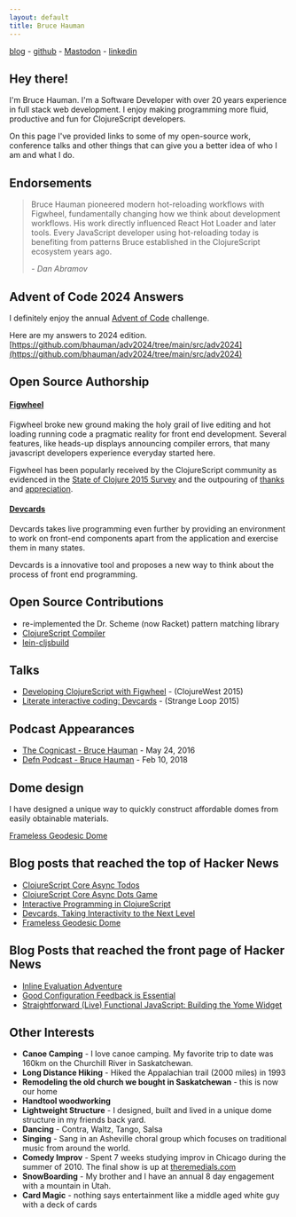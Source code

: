 ```yaml
---
layout: default
title: Bruce Hauman
---
```


[blog](http://rigsomelight.com) - [github](https://github.com/bhauman) - [Mastodon](https://functional.cafe/@bhauman) - [linkedin](https://www.linkedin.com/in/bruce-hauman-bb6958129)

## Hey there!

I'm Bruce Hauman. I'm a Software Developer with over 20 years
experience in full stack web development. I enjoy making programming
more fluid, productive and fun for ClojureScript developers.

On this page I've provided links to some of my open-source work,
conference talks and other things that can give you a better idea of
who I am and what I do.

## Endorsements

> Bruce Hauman pioneered modern hot-reloading workflows with Figwheel,
> fundamentally changing how we think about development workflows. His
> work directly influenced React Hot Loader and later tools. Every
> JavaScript developer using hot-reloading today is benefiting from
> patterns Bruce established in the ClojureScript ecosystem years ago. 
> 
> _- Dan Abramov_


## Advent of Code 2024 Answers

I definitely enjoy the annual [Advent of Code](https://adventofcode.com/) challenge.

Here are my answers to 2024 edition. [https://github.com/bhauman/adv2024/tree/main/src/adv2024](https://github.com/bhauman/adv2024/tree/main/src/adv2024)


## Open Source Authorship

#### [Figwheel](https://github.com/bhauman/figwheel-main)

Figwheel broke new ground making the holy grail of live editing and
hot loading running code a pragmatic reality for front end
development. Several features, like heads-up displays announcing
compiler errors, that many javascript developers experience everyday
started here.

Figwheel has been popularly received by the ClojureScript community as evidenced in the [State of Clojure 2015 Survey](http://blog.cognitect.com/blog/2016/1/28/state-of-clojure-2015-survey-results) and the outpouring of [thanks](https://twitter.com/search?f=tweets&vertical=default&q=figwheel%20thanks&src=typd) and [appreciation](https://twitter.com/search?f=tweets&vertical=default&q=figwheel%20awesome&src=typd).

#### [Devcards](https://github.com/bhauman/lein-figwheel)

Devcards takes live programming even further by providing an
environment to work on front-end components apart from the application
and exercise them in many states.

Devcards is a innovative tool and proposes a new way to think about
the process of front end programming.

## Open Source Contributions

* re-implemented the Dr. Scheme (now Racket) pattern matching library
* [ClojureScript Compiler](https://github.com/clojure/clojurescript)
* [lein-cljsbuild](https://github.com/emezeske/lein-cljsbuild)

## Talks

* [Developing ClojureScript with Figwheel](https://www.youtube.com/watch?v=j-kj2qwJa_E) - (ClojureWest 2015)
* [Literate interactive coding: Devcards](https://www.youtube.com/watch?v=G7Z_g2fnEDg) - (Strange Loop 2015)

## Podcast Appearances

* [The Cognicast - Bruce Hauman](http://blog.cognitect.com/cognicast/102) - May 24, 2016
* [Defn Podcast - Bruce Hauman](https://clojureverse.org/t/defn-podcast-episode-31-bruce-hauman/1585) - Feb 10, 2018

## Dome design

I have designed a unique way to quickly construct affordable domes
from easily obtainable materials.

[Frameless Geodesic Dome](http://rigsomelight.com/2013/09/09/frameless-geodesic-dome.html)

## Blog posts that reached the top of Hacker News

* [ClojureScript Core Async Todos](http://rigsomelight.com/2013/07/18/clojurescript-core-async-todos.html)
* [ClojureScript Core Async Dots Game](http://rigsomelight.com/2013/08/12/clojurescript-core-async-dots-game.html)
* [Interactive Programming in ClojureScript](http://rigsomelight.com/2014/05/01/interactive-programming-flappy-bird-clojurescript.html)
* [Devcards, Taking Interactivity to the Next Level](http://rigsomelight.com/2014/06/03/devcards-taking-interactivity-to-the-next-level.html)
* [Frameless Geodesic Dome](http://rigsomelight.com/2013/09/09/frameless-geodesic-dome.html)

## Blog Posts that reached the front page of Hacker News

* [Inline Evaluation Adventure](https://rigsomelight.com/2025/03/12/inline-eval-adventure.html)
* [Good Configuration Feedback is Essential](http://rigsomelight.com/2016/05/17/good-configuration-feedback-is-essential.html)
* [Straightforward (Live) Functional JavaScript: Building the Yome Widget](http://rigsomelight.com/2015/06/09/straightforward-live-functional-javascript-building-the-yome-widget.html)

## Other Interests

* **Canoe Camping** - I love canoe camping. My favorite trip to date was 160km on the Churchill River in Saskatchewan.
* **Long Distance Hiking** - Hiked the Appalachian trail (2000 miles) in 1993
* **Remodeling the old church we bought in Saskatchewan** - this is now our home
* **Handtool woodworking**
* **Lightweight Structure** - I designed, built and lived in a unique dome structure in my friends back yard.
* **Dancing** - Contra, Waltz, Tango, Salsa
* **Singing** - Sang in an Asheville choral group which focuses on traditional music from around the world.
* **Comedy Improv** - Spent 7 weeks studying improv in Chicago during the summer of 2010. The final show is up at [theremedials.com](http://theremedials.com)
* **SnowBoarding** - My brother and I have an annual 8 day engagement with a mountain in Utah.
* **Card Magic** - nothing says entertainment like a middle aged white guy with a deck of cards

